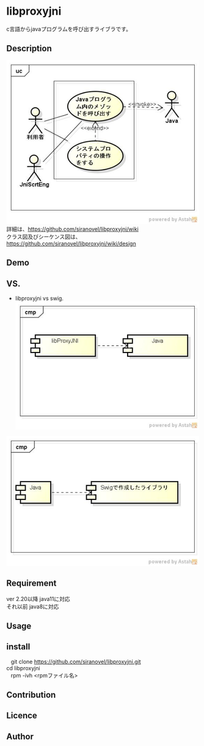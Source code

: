 libproxyjni
===========
c言語からjavaプログラムを呼び出すライブラです。

## Description ##
![use case](images/ucProxyJNI.jpg)  
詳細は、https://github.com/siranovel/libproxyjni/wiki  
クラス図及びシーケンス図は、  
https://github.com/siranovel/libproxyjni/wiki/design

## Demo ##

## VS. ##
* libproxyjni  vs swig.  
![libproxyjni](images/cmpProxyJNI.jpg)  

![libproxyjni](images/cmpSwig.jpg)  

## Requirement ##
ver 2.20以降 java11に対応  
それ以前      java8に対応

## Usage ##

## install ##

    git clone https://github.com/siranovel/libproxyjni.git  
    cd libproxyjni  
    rpm -ivh <rpmファイル名>

## Contribution ##

## Licence ##

## Author ##
